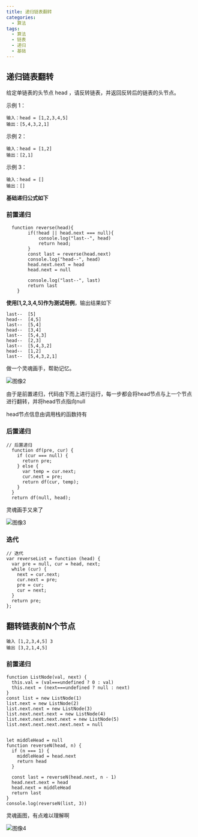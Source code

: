 ```yaml
---
title: 递归链表翻转
categories: 
  - 算法
tags: 
  - 算法
  - 链表
  - 递归
  - 基础
---
```


## 递归链表翻转

给定单链表的头节点 head ，请反转链表，并返回反转后的链表的头节点。

示例 1：

```
输入：head = [1,2,3,4,5]
输出：[5,4,3,2,1]
```

示例 2：

```
输入：head = [1,2]
输出：[2,1]
```

示例 3：

```
输入：head = []
输出：[]
```

**基础递归公式如下**

### 前置递归

```
  function reverse(head){
        if(!head || head.next === null){
            console.log("last--", head)
            return head;
        }
        const last = reverse(head.next)
        console.log("head--", head)
        head.next.next = head
        head.next = null
        
        console.log("last--", last)
        return last
    }
```

**使用[1,2,3,4,5]作为测试用例**，输出结果如下

```
last--  [5]
head--  [4,5]
last--  [5,4]
head--  [3,4]
last--  [5,4,3]
head--  [2,3]
last--  [5,4,3,2]
head--  [1,2]
last--  [5,4,3,2,1]
```

做一个灵魂画手，帮助记忆。

![图像2](递归链表翻转/图像2.jpeg)

由于是前置递归，代码由下而上进行运行，每一步都会将head节点与上一个节点进行翻转，并将head节点指向null

head节点信息由调用栈的函数持有

### 后置递归

```
// 后置递归
  function df(pre, cur) {
    if (cur === null) {
      return pre;
    } else {
      var temp = cur.next;
      cur.next = pre;
      return df(cur, temp);
    }
  }
  return df(null, head);
```

灵魂画手又来了

![图像3](递归链表翻转/图像3.jpeg)

### 迭代

```
// 迭代
var reverseList = function (head) {
  var pre = null, cur = head, next;
  while (cur) {
    next = cur.next;
    cur.next = pre;
    pre = cur;
    cur = next;
  }
  return pre;
};
```

## 翻转链表前N个节点

```
输入 [1,2,3,4,5] 3
输出 [3,2,1,4,5]
```

### 前置递归

```
function ListNode(val, next) {
  this.val = (val===undefined ? 0 : val)
  this.next = (next===undefined ? null : next)
}
const list = new ListNode(1)
list.next = new ListNode(2)
list.next.next = new ListNode(3)
list.next.next.next = new ListNode(4)
list.next.next.next.next = new ListNode(5)
list.next.next.next.next.next = null


let middleHead = null
function reverseN(head, n) {
  if (n === 1) {
    middleHead = head.next 
    return head
  }
  
  const last = reverseN(head.next, n - 1)
  head.next.next = head
  head.next = middleHead
  return last
}
console.log(reverseN(list, 3))
```

灵魂画图，有点难以理解啊

![图像4](递归链表翻转/图像4.jpeg)

